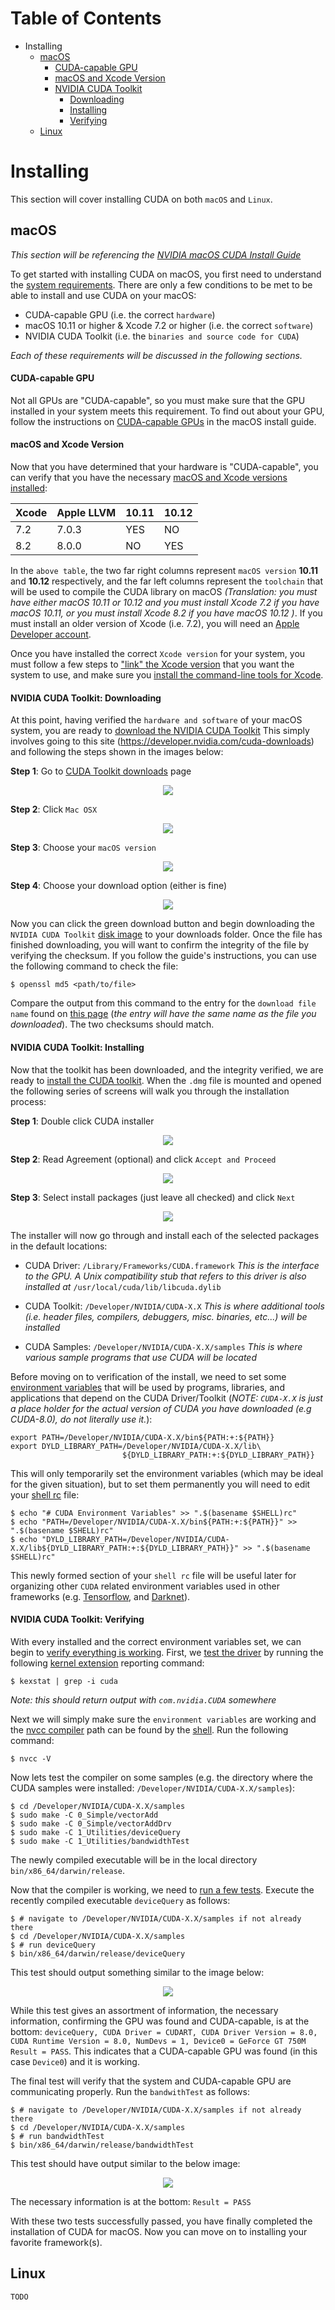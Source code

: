 # Table of Contents
+ Installing
    - [macOS](http://github.com/RagingTiger/CUDAInstall#macos)
        + [CUDA-capable GPU](https://github.com/RagingTiger/CUDAInstall#cuda-capable-gpu)
        + [macOS and Xcode Version](https://github.com/RagingTiger/CUDAInstall#macos-and-xcode-version)
        + [NVIDIA CUDA Toolkit](https://github.com/RagingTiger/CUDAInstall#nvidia-cuda-toolkit-downloading)
            - [Downloading](https://github.com/RagingTiger/CUDAInstall#nvidia-cuda-toolkit-downloading)
            - [Installing](https://github.com/RagingTiger/CUDAInstall#nvidia-cuda-toolkit-installing)
            - [Verifying](https://github.com/RagingTiger/CUDAInstall#nvidia-cuda-toolkit-verifying)
    - [Linux](http://github.com/RagingTiger/CUDAInstall#linux)

# Installing
This section will cover installing CUDA on both `macOS` and `Linux`.


## macOS
*This section will be referencing the [NVIDIA macOS CUDA Install Guide](http://docs.nvidia.com/cuda/cuda-installation-guide-mac-os-x/index.html#abstract)*

To get started with installing CUDA on macOS, you first need to understand
the [system requirements](http://docs.nvidia.com/cuda/cuda-installation-guide-mac-os-x/index.html#system-requirements). There are only a few conditions to be met to
be able to install and use CUDA on your macOS:

  + CUDA-capable GPU (i.e. the correct `hardware`)
  + macOS 10.11 or higher & Xcode 7.2 or higher (i.e. the correct `software`)
  + NVIDIA CUDA Toolkit (i.e. the `binaries and source code for CUDA`)

*Each of these requirements will be discussed in the following sections.*

#### CUDA-capable GPU
Not all GPUs are "CUDA-capable", so you must make sure that the GPU installed
in your system meets this requirement. To find out about your GPU, follow the instructions on [CUDA-capable GPUs](http://docs.nvidia.com/cuda/cuda-installation-guide-mac-os-x/index.html#cuda-enabled-gpu) in the macOS install guide.

#### macOS and Xcode Version
Now that you have determined that your hardware is "CUDA-capable", you can verify that you have the necessary [macOS and Xcode versions installed](http://docs.nvidia.com/cuda/cuda-installation-guide-mac-os-x/index.html#mac-os-version):

| Xcode |   Apple LLVM  | 10.11 | 10.12 |
| ----- | ------------- | ----- | ----- |
|  7.2  |     7.0.3     |  YES  |   NO  |
|  8.2  |     8.0.0     |  NO   |   YES |

In the `above table`, the two far right columns represent `macOS version` **10.11** and **10.12** respectively, and the far left columns represent the `toolchain` that will be used to compile the CUDA library on macOS *(Translation: you must have either macOS 10.11 or 10.12 and you must install Xcode 7.2 if you have macOS 10.11, or you must install Xcode 8.2 if you have
macOS 10.12 )*. If you must install an older version of Xcode (i.e. 7.2), you will need an [Apple Developer account](https://developer.apple.com/).

Once you have installed the correct `Xcode version` for your system, you must
follow a few steps to ["link" the Xcode version](http://docs.nvidia.com/cuda/cuda-installation-guide-mac-os-x/index.html#xcode-version) that you want the system to use, and make sure you [install the command-line tools for Xcode](http://docs.nvidia.com/cuda/cuda-installation-guide-mac-os-x/index.html#verify-cli-installed).

#### NVIDIA CUDA Toolkit: Downloading
At this point, having verified the `hardware and software` of your macOS system, you are ready to [download the NVIDIA CUDA Toolkit](http://docs.nvidia.com/cuda/cuda-installation-guide-mac-os-x/index.html#download) This simply involves going to this site (https://developer.nvidia.com/cuda-downloads) and following the steps shown in the images below:

**Step 1**: Go to [CUDA Toolkit downloads](https://developer.nvidia.com/cuda-downloads) page
<p align="center">
  <img src="https://github.com/RagingTiger/CUDAInstall/raw/7883f32be0e06fbf0a18bdec07f457cc56ff2c87/img/NVIDIA_CUDA_Toolkit_dwnld_step1.png"/>
</p>

**Step 2**: Click `Mac OSX`
<p align="center">
  <img src="https://github.com/RagingTiger/CUDAInstall/raw/7883f32be0e06fbf0a18bdec07f457cc56ff2c87/img/NVIDIA_CUDA_Toolkit_dwnld_step2.png"/>
</p>

**Step 3**: Choose your `macOS version`
<p align="center">
  <img src="https://github.com/RagingTiger/CUDAInstall/raw/7883f32be0e06fbf0a18bdec07f457cc56ff2c87/img/NVIDIA_CUDA_Toolkit_dwnld_step3.png"/>
</p>

**Step 4**: Choose your download option (either is fine)
<p align="center">
  <img src="https://github.com/RagingTiger/CUDAInstall/raw/7883f32be0e06fbf0a18bdec07f457cc56ff2c87/img/NVIDIA_CUDA_Toolkit_dwnld_step4.png"/>
</p>

Now you can click the green download button and begin downloading the `NVIDIA CUDA Toolkit` [disk image](https://en.wikipedia.org/wiki/Apple_Disk_Image) to your downloads folder. Once the file has finished downloading, you will want to confirm the integrity of the file by verifying the checksum. If you follow the guide's instructions, you can use the following command to check the file:
```
$ openssl md5 <path/to/file>
```
Compare the output from this command to the entry for the `download file name` found on [this page](http://developer2.download.nvidia.com/compute/cuda/8.0/secure/Prod2/docs/sidebar/md5sum.txt?Ueb-ED3JLFmOvTGZl1tyoYj442TeiYjkuj7BC8aS3ryEECUEI11WSBwcdfO_7q8JCRHeuNvbRJgcilBGUzFP5PyYS8Fa33NdK5PpXGJ7MFhrU1QkHmZPuPi8byi4XEw6oGyPzqSuHaP6scPPJSU4KbXXr_w) (*the entry will have the same name as the file you downloaded*). The two checksums should match.

#### NVIDIA CUDA Toolkit: Installing
Now that the toolkit has been downloaded, and the integrity verified, we are ready to [install the CUDA toolkit](http://docs.nvidia.com/cuda/cuda-installation-guide-mac-os-x/index.html#install). When the `.dmg` file is mounted and opened the following series of screens will walk you through the installation process:

**Step 1**: Double click CUDA installer
<p align="center">
  <img src="https://github.com/RagingTiger/CUDAInstall/raw/7c06f9f9d62f4422b3750f37dee25db9911abbff/img/macos/NVIDIA_CUDA_Toolkit_install_step1.png"/>
</p>

**Step 2**: Read Agreement (optional) and click `Accept and Proceed`
<p align="center">
  <img src="https://github.com/RagingTiger/CUDAInstall/raw/7c06f9f9d62f4422b3750f37dee25db9911abbff/img/macos/NVIDIA_CUDA_Toolkit_install_step2.png"/>
</p>

**Step 3**: Select install packages (just leave all checked) and click `Next`
<p align="center">
  <img src="https://github.com/RagingTiger/CUDAInstall/raw/7c06f9f9d62f4422b3750f37dee25db9911abbff/img/macos/NVIDIA_CUDA_Toolkit_install_step3.png"/>
</p>

The installer will now go through and install each of the selected packages in the default locations:

+ CUDA Driver: `/Library/Frameworks/CUDA.framework`
    *This is the interface to the GPU. A Unix compatibility stub that refers to this driver is also installed at* `/usr/local/cuda/lib/libcuda.dylib`

+ CUDA Toolkit: `/Developer/NVIDIA/CUDA-X.X`
    *This is where additional tools (i.e. header files, compilers, debuggers, misc. binaries, etc...) will be installed*

+ CUDA Samples: `/Developer/NVIDIA/CUDA-X.X/samples`
    *This is where various sample programs that use CUDA will be located*

Before moving on to verification of the install, we need to set some [environment variables](https://en.wikipedia.org/wiki/Environment_variable) that will be used by programs, libraries, and applications that depend on the CUDA Driver/Toolkit (*NOTE: `CUDA-X.X` is just a place holder for the actual version of CUDA you have downloaded (e.g CUDA-8.0), do not literally use it.*):
```
export PATH=/Developer/NVIDIA/CUDA-X.X/bin${PATH:+:${PATH}}
export DYLD_LIBRARY_PATH=/Developer/NVIDIA/CUDA-X.X/lib\
                         ${DYLD_LIBRARY_PATH:+:${DYLD_LIBRARY_PATH}}
```
This will only temporarily set the environment variables (which may be ideal for the given situation), but to set them permanently you will need to edit your [shell rc](https://en.wikipedia.org/wiki/Configuration_file) file:
```
$ echo "# CUDA Environment Variables" >> ".$(basename $SHELL)rc"
$ echo "PATH=/Developer/NVIDIA/CUDA-X.X/bin${PATH:+:${PATH}}" >> ".$(basename $SHELL)rc"
$ echo "DYLD_LIBRARY_PATH=/Developer/NVIDIA/CUDA-X.X/lib${DYLD_LIBRARY_PATH:+:${DYLD_LIBRARY_PATH}}" >> ".$(basename $SHELL)rc"
```
This newly formed section of your `shell rc` file will be useful later for organizing other `CUDA` related environment variables used in other frameworks (e.g. [Tensorflow](https://www.tensorflow.org/install/install_mac), and [Darknet](https://pjreddie.com/darknet/install/)).

#### NVIDIA CUDA Toolkit: Verifying
With every installed and the correct environment variables set, we can begin to [verify everything is working](http://docs.nvidia.com/cuda/cuda-installation-guide-mac-os-x/index.html#verification). First, we [test the driver]() by running the following [kernel extension](https://en.wikipedia.org/wiki/Loadable_kernel_module) reporting command:
```
$ kexstat | grep -i cuda
```
*Note: this should return output with `com.nvidia.CUDA` somewhere*

Next we will simply make sure the `environment variables` are working and the [nvcc compiler](http://docs.nvidia.com/cuda/cuda-installation-guide-mac-os-x/index.html#compiler-verification) path can be found by the [shell](https://en.wikipedia.org/wiki/Unix_shell). Run the following command:
```
$ nvcc -V
```
Now lets test the compiler on some samples (e.g. the directory where the CUDA samples were installed: `/Developer/NVIDIA/CUDA-X.X/samples`):
```
$ cd /Developer/NVIDIA/CUDA-X.X/samples
$ sudo make -C 0_Simple/vectorAdd
$ sudo make -C 0_Simple/vectorAddDrv
$ sudo make -C 1_Utilities/deviceQuery
$ sudo make -C 1_Utilities/bandwidthTest
```
The newly compiled executable will be in the local directory `bin/x86_64/darwin/release`.

Now that the compiler is working, we need to [run a few tests](http://docs.nvidia.com/cuda/cuda-installation-guide-mac-os-x/index.html#runtime-verification). Execute the recently compiled executable `deviceQuery` as follows:
```
$ # navigate to /Developer/NVIDIA/CUDA-X.X/samples if not already there
$ cd /Developer/NVIDIA/CUDA-X.X/samples
$ # run deviceQuery
$ bin/x86_64/darwin/release/deviceQuery
```
This test should output something similar to the image below:
<p align="center">
  <img src="https://github.com/RagingTiger/CUDAInstall/raw/fe29d6ad34ea0cb8271b1916a56891bf76ac9ed6/img/macos/NVIDIA_CUDA_Toolkit_verify_deviceQuery.png"/>
</p>

While this test gives an assortment of information, the necessary information, confirming the GPU was found and CUDA-capable, is at the bottom: `deviceQuery, CUDA Driver = CUDART, CUDA Driver Version = 8.0, CUDA Runtime Version = 8.0, NumDevs = 1, Device0 = GeForce GT 750M
Result = PASS`. This indicates that a CUDA-capable GPU was found (in this case `Device0`) and it is working.

The final test will verify that the system and CUDA-capable GPU are communicating properly. Run the `bandwithTest` as follows:
```
$ # navigate to /Developer/NVIDIA/CUDA-X.X/samples if not already there
$ cd /Developer/NVIDIA/CUDA-X.X/samples
$ # run bandwidthTest
$ bin/x86_64/darwin/release/bandwidthTest
```
This test should have output similar to the below image:
<p align="center">
  <img src="https://github.com/RagingTiger/CUDAInstall/raw/fe29d6ad34ea0cb8271b1916a56891bf76ac9ed6/img/macos/NVIDIA_CUDA_Toolkit_verify_bandwidthTest.png"/>
</p>

The necessary information is at the bottom: `Result = PASS`

With these two tests successfully passed, you have finally completed the installation of CUDA for macOS. Now you can move on to installing your favorite framework(s).

## Linux
`TODO`
